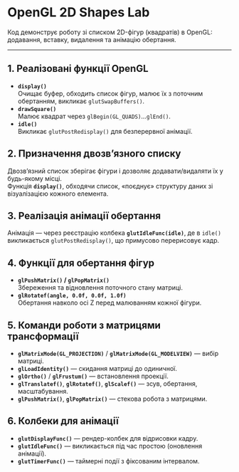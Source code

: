 # OpenGL 2D Shapes Lab

Код демонструє роботу зі списком 2D-фігур (квадратів) в OpenGL: додавання, вставку, видалення та анімацію обертання.

---

## 1. Реалізовані функції OpenGL

- **`display()`**  
  Очищає буфер, обходить список фігур, малює їх з поточним обертанням, викликає `glutSwapBuffers()`.  
- **`drawSquare()`**  
  Малює квадрат через `glBegin(GL_QUADS)`…`glEnd()`.  
- **`idle()`**  
  Викликає `glutPostRedisplay()` для безперервної анімації.

## 2. Призначення двозв’язного списку

Двозв’язний список зберігає фігури і дозволяє додавати/видаляти їх у будь-якому місці.  
Функція **`display()`**, обходячи список, «поєднує» структуру даних зі візуалізацією кожного елемента.

## 3. Реалізація анімації обертання

Анімація — через реєстрацію колбека **`glutIdleFunc(idle)`**, де в `idle()` викликається `glutPostRedisplay()`, що примусово перерисовує кадр.

## 4. Функції для обертання фігур

- **`glPushMatrix()` / `glPopMatrix()`**  
  Збереження та відновлення поточного стану матриці.  
- **`glRotatef(angle, 0.0f, 0.0f, 1.0f)`**  
  Обертання навколо осі Z перед малюванням кожної фігури.

## 5. Команди роботи з матрицями трансформації

- **`glMatrixMode(GL_PROJECTION)`** / **`glMatrixMode(GL_MODELVIEW)`** — вибір матриці.  
- **`glLoadIdentity()`** — скидання матриці до одиничної.  
- **`glOrtho()`** / **`glFrustum()`** — встановлення проекції.  
- **`glTranslatef()`**, **`glRotatef()`**, **`glScalef()`** — зсув, обертання, масштабування.  
- **`glPushMatrix()`**, **`glPopMatrix()`** — стекова робота з матрицями.

## 6. Колбеки для анімації

- **`glutDisplayFunc()`** — рендер-колбек для відрисовки кадру.  
- **`glutIdleFunc()`** — викликається під час простою (оновлення анімації).  
- **`glutTimerFunc()`** — таймерні події з фіксованим інтервалом.

